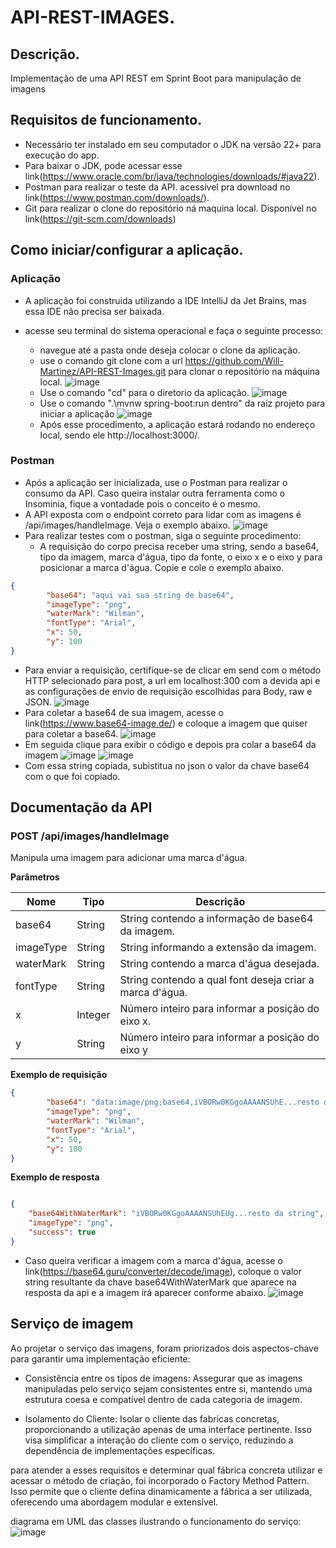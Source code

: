 # API-REST-IMAGES.

## Descrição.
Implementação de uma API REST em Sprint Boot para manipulação de imagens

## Requisitos de funcionamento.
- Necessário ter instalado em seu computador o JDK na versão 22+ para execução do app.
- Para baixar o JDK, pode acessar esse link(https://www.oracle.com/br/java/technologies/downloads/#java22).
- Postman para realizar o teste da API. acessível pra download no link(https://www.postman.com/downloads/).
- Git para realizar o clone do repositório ná maquina local. Disponível no link(https://git-scm.com/downloads)

## Como iniciar/configurar a aplicação.
### Aplicação
- A aplicação foi construida utilizando a IDE IntelliJ da Jet Brains, mas essa IDE não precisa ser baixada.
- acesse seu terminal do sistema operacional e faça o seguinte processo:
  
  - navegue até a pasta onde deseja colocar o clone da aplicação.
  - use o comando git clone com a url https://github.com/Will-Martinez/API-REST-Images.git para clonar o repositório na máquina local.
    ![image](./doc_prints/clone_example.png)
  - Use o comando "cd" para o diretorio da aplicação.
    ![image](./doc_prints/change_to_project.png)
  - Use o comando ".\mvnw spring-boot:run dentro" da raiz projeto para iniciar a aplicação
    ![image](./doc_prints/runing_app.png)
  - Após esse procedimento, a aplicação estará rodando no endereço local, sendo ele http://localhost:3000/.

### Postman
- Após a aplicação ser inicializada, use o Postman para realizar o consumo da API. Caso queira instalar outra ferramenta como o Insominia, fique a vontadade pois o conceito é o mesmo.
- A API exposta com o endpoint correto para lidar com as imagens é /api/images/handleImage. Veja o exemplo abaixo.
  ![image](./doc_prints/api_endpoint.png)
- Para realizar testes com o postman, siga o seguinte procedimento:
  - A requisição do corpo precisa receber uma string, sendo a base64, tipo da imagem, marca d'água, tipo da fonte, o eixo x e o eixo y para posicionar a marca d'água. Copie e cole o exemplo abaixo.
  
```json
{
        "base64": "aqui vai sua string de base64",
        "imageType": "png",
        "waterMark": "Wilman",
        "fontType": "Arial",
        "x": 50,
        "y": 100
}
```
- Para enviar a requisição, certifique-se de clicar em send com o método HTTP selecionado para post, a url em localhost:300 com a devida api e as configurações de envio de requisição escolhidas para Body, raw e JSON.
  ![image](./doc_prints/postman_send_post.png)
- Para coletar a base64 de sua imagem, acesse o link(https://www.base64-image.de/) e coloque a imagem que quiser para coletar a base64.
  ![image](./doc_prints/base64_encoder.png)
- Em seguida clique para exibir o código e depois pra colar a base64 da imagem
  ![image](./doc_prints/show_base64_code.png)
  ![image](./doc_prints/copy_to_clipboard.png)
- Com essa string copiada, subistitua no json o valor da chave base64 com o que foi copiado.

## Documentação da API
### POST /api/images/handleImage

Manipula uma imagem para adicionar uma marca d'água.

**Parâmetros**

| Nome      | Tipo    | Descrição                                                |
|-----------|---------|----------------------------------------------------------|
| base64    | String  | String contendo a informação de base64 da imagem.        |
| imageType | String  | String informando a extensão da imagem.                  | 
| waterMark | String  | String contendo a marca d'água desejada.                 |
| fontType  | String  | String contendo a qual font deseja criar a marca d'água. |
| x         | Integer | Número inteiro para informar a posição do eixo x.        |
| y         | String | Número inteiro para informar a posição do eixo y         | 

**Exemplo de requisição**
```json
{
        "base64": "data:image/png;base64,iVBORw0KGgoAAAANSUhE...resto da string",
        "imageType": "png",
        "waterMark": "Wilman",
        "fontType": "Arial",
        "x": 50,
        "y": 100
}
```

**Exemplo de resposta**

```json

{
    "base64WithWaterMark": "iVBORw0KGgoAAAANSUhEUg...resto da string",
    "imageType": "png",
    "success": true
}

```

- Caso queira verificar a imagem com a marca d'água, acesse o link(https://base64.guru/converter/decode/image), coloque o valor string resultante da chave base64WithWaterMark que aparece na resposta da api e a imagem irá aparecer conforme abaixo.
  ![image](./doc_prints/image_with_water_mark.png)


## Serviço de imagem
Ao projetar o serviço das imagens, foram priorizados dois aspectos-chave para garantir uma implementação eficiente:

- Consistência entre os tipos de imagens:
  Assegurar que as imagens manipuladas pelo serviço sejam consistentes entre si, mantendo uma estrutura coesa e compatível dentro de cada categoria de imagem.

- Isolamento do Cliente:
  Isolar o cliente das fabricas concretas, proporcionando a utilização apenas de uma interface pertinente. Isso visa simplificar a interação do cliente com o serviço, reduzindo a dependência de implementações específicas.

para atender a esses requisitos e determinar qual fábrica concreta utilizar e acessar o método de criação, foi incorporado o Factory Method Pattern. Isso permite que o cliente defina dinamicamente a fábrica a ser utilizada, oferecendo uma abordagem modular e extensível.

diagrama em UML das classes ilustrando o funcionamento do serviço:
![image](./doc_prints/image_service_diagram.png)
